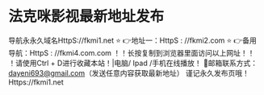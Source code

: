 # 法克咪影视最新地址发布
  导航永永久域名HttpS://fkmi1.net
 ⭐️ 👉地址一：HttpS : //fkmi2.com
 ⭐️ 👉备用导航：HttpS : //fkmi4.com.com
 ！️！️长按复制到浏览器里面访问以上网址！️！️
 ！️请使用Ctrl + D进行收藏本站！|电脑/ Ipad /手机在线播放！️
 📧邮箱联系方式：dayeni693@gmail.com（发送任意内容获取最新地址）
 谨记永久发布页哦！Https://fkmi1.net
